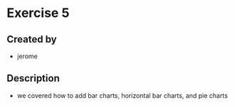 # Exercise 5

## Created by
- jerome

## Description
- we covered how to add bar charts, horizontal bar charts, and pie charts
